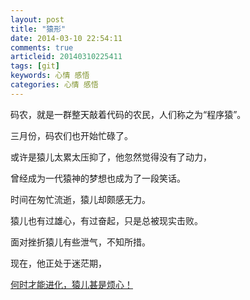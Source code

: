 ```yaml
---
layout: post
title: "猿形"
date: 2014-03-10 22:54:11
comments: true
articleid: 20140310225411
tags: [git]
keywords: 心情 感悟
categories: 心情 感悟  
---
```

码农，就是一群整天敲着代码的农民，人们称之为“程序猿”。  

三月份，码农们也开始忙碌了。 

或许是猿儿太累太压抑了，他忽然觉得没有了动力，

曾经成为一代猿神的梦想也成为了一段笑话。
<!--more-->
时间在匆忙流逝，猿儿却颇感无力。

猿儿也有过雄心，有过奋起，只是总被现实击败。

面对挫折猿儿有些泄气，不知所措。

现在，他正处于迷茫期，

<a href="/collections/mywords/20140310.html" target="_blank">何时才能进化，猿儿甚是烦心！</a>
